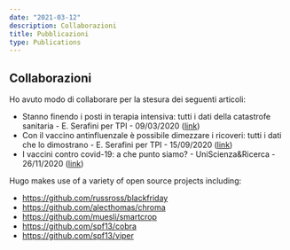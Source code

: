 ```yaml
---
date: "2021-03-12"
description: Collaborazioni
title: Pubblicazioni
type: Publications
---
```

## Collaborazioni

Ho avuto modo di collaborare per la stesura dei seguenti articoli:

  * Stanno finendo i posti in terapia intensiva: tutti i dati della catastrofe sanitaria - E. Serafini per TPI - 09/03/2020 ([link](https://www.tpi.it/cronaca/coronavirus-italia-terapia-intensiva-posti-dati-catastrofe-20200309561803/))
  * Con il vaccino antinfluenzale è possibile dimezzare i ricoveri: tutti i dati che lo dimostrano - E. Serafini per TPI - 15/09/2020 ([link](https://www.tpi.it/cronaca/vaccino-antinfluenzale-possibile-dimezzare-ricoveri-dati-20200915664917/))
  * I vaccini contro covid-19: a che punto siamo? - UniScienza&Ricerca - 26/11/2020 ([link](https://blog.unisr.it/i-vaccini-contro-covid-19-a-che-punto-siamo))
  
Hugo makes use of a variety of open source projects including:

* https://github.com/russross/blackfriday
* https://github.com/alecthomas/chroma
* https://github.com/muesli/smartcrop
* https://github.com/spf13/cobra
* https://github.com/spf13/viper